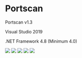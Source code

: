 # Portscan
  <p>Portscan v1.3</p>
  <p>Visual Studio 2019</p>
  <p>.NET Framework 4.8 (Minimum 4.0)</p>
  <img src="https://www.photo.herominyum.com/resimler/2020/05/30/dlSn.png" />
  <img src="https://www.photo.herominyum.com/resimler/2020/05/30/d0Yv.png" />
  <img src="https://www.photo.herominyum.com/resimler/2020/05/28/ds4y.png" />
  <img src="https://www.photo.herominyum.com/resimler/2020/05/30/dITR.png" />
  <img src="https://www.photo.herominyum.com/resimler/2020/05/30/dgir.png" />